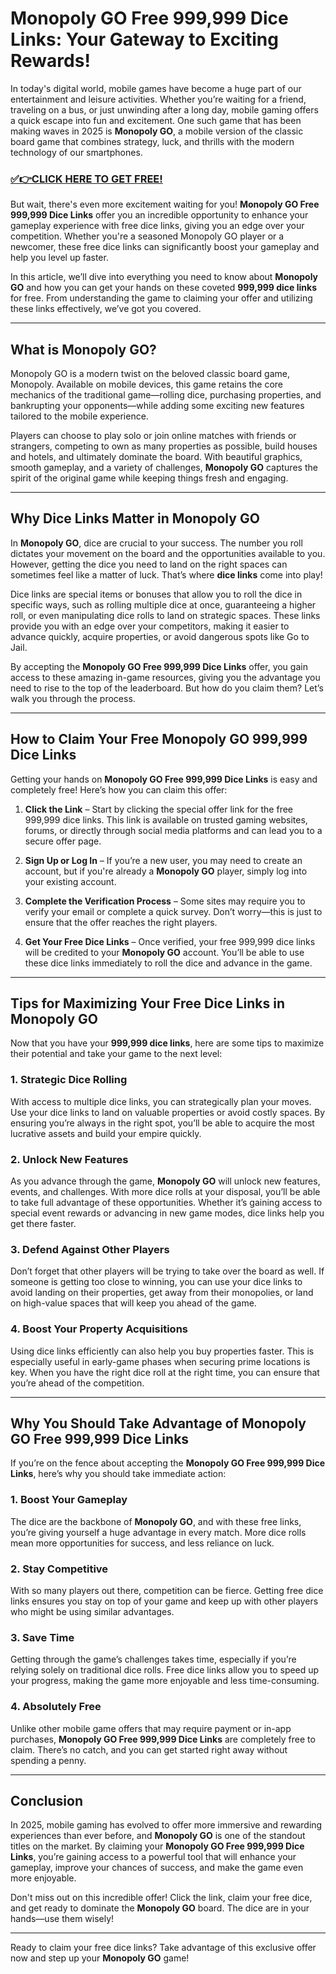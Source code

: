 # Monopoly GO Free 999,999 Dice Links: Your Gateway to Exciting Rewards!

In today's digital world, mobile games have become a huge part of our entertainment and leisure activities. Whether you’re waiting for a friend, traveling on a bus, or just unwinding after a long day, mobile gaming offers a quick escape into fun and excitement. One such game that has been making waves in 2025 is **Monopoly GO**, a mobile version of the classic board game that combines strategy, luck, and thrills with the modern technology of our smartphones.

### [✅👉CLICK HERE TO GET FREE!](https://freerewards.xyz/monopoly/go/)

But wait, there's even more excitement waiting for you! **Monopoly GO Free 999,999 Dice Links** offer you an incredible opportunity to enhance your gameplay experience with free dice links, giving you an edge over your competition. Whether you're a seasoned Monopoly GO player or a newcomer, these free dice links can significantly boost your gameplay and help you level up faster.

In this article, we’ll dive into everything you need to know about **Monopoly GO** and how you can get your hands on these coveted **999,999 dice links** for free. From understanding the game to claiming your offer and utilizing these links effectively, we’ve got you covered.

---

## What is Monopoly GO?

Monopoly GO is a modern twist on the beloved classic board game, Monopoly. Available on mobile devices, this game retains the core mechanics of the traditional game—rolling dice, purchasing properties, and bankrupting your opponents—while adding some exciting new features tailored to the mobile experience.

Players can choose to play solo or join online matches with friends or strangers, competing to own as many properties as possible, build houses and hotels, and ultimately dominate the board. With beautiful graphics, smooth gameplay, and a variety of challenges, **Monopoly GO** captures the spirit of the original game while keeping things fresh and engaging.

---

## Why Dice Links Matter in Monopoly GO

In **Monopoly GO**, dice are crucial to your success. The number you roll dictates your movement on the board and the opportunities available to you. However, getting the dice you need to land on the right spaces can sometimes feel like a matter of luck. That’s where **dice links** come into play!

Dice links are special items or bonuses that allow you to roll the dice in specific ways, such as rolling multiple dice at once, guaranteeing a higher roll, or even manipulating dice rolls to land on strategic spaces. These links provide you with an edge over your competitors, making it easier to advance quickly, acquire properties, or avoid dangerous spots like Go to Jail.

By accepting the **Monopoly GO Free 999,999 Dice Links** offer, you gain access to these amazing in-game resources, giving you the advantage you need to rise to the top of the leaderboard. But how do you claim them? Let’s walk you through the process.

---

## How to Claim Your Free Monopoly GO 999,999 Dice Links

Getting your hands on **Monopoly GO Free 999,999 Dice Links** is easy and completely free! Here’s how you can claim this offer:

1. **Click the Link** – Start by clicking the special offer link for the free 999,999 dice links. This link is available on trusted gaming websites, forums, or directly through social media platforms and can lead you to a secure offer page.

2. **Sign Up or Log In** – If you’re a new user, you may need to create an account, but if you're already a **Monopoly GO** player, simply log into your existing account.

3. **Complete the Verification Process** – Some sites may require you to verify your email or complete a quick survey. Don’t worry—this is just to ensure that the offer reaches the right players.

4. **Get Your Free Dice Links** – Once verified, your free 999,999 dice links will be credited to your **Monopoly GO** account. You’ll be able to use these dice links immediately to roll the dice and advance in the game.

---

## Tips for Maximizing Your Free Dice Links in Monopoly GO

Now that you have your **999,999 dice links**, here are some tips to maximize their potential and take your game to the next level:

### 1. **Strategic Dice Rolling**
With access to multiple dice links, you can strategically plan your moves. Use your dice links to land on valuable properties or avoid costly spaces. By ensuring you’re always in the right spot, you’ll be able to acquire the most lucrative assets and build your empire quickly.

### 2. **Unlock New Features**
As you advance through the game, **Monopoly GO** will unlock new features, events, and challenges. With more dice rolls at your disposal, you’ll be able to take full advantage of these opportunities. Whether it’s gaining access to special event rewards or advancing in new game modes, dice links help you get there faster.

### 3. **Defend Against Other Players**
Don’t forget that other players will be trying to take over the board as well. If someone is getting too close to winning, you can use your dice links to avoid landing on their properties, get away from their monopolies, or land on high-value spaces that will keep you ahead of the game.

### 4. **Boost Your Property Acquisitions**
Using dice links efficiently can also help you buy properties faster. This is especially useful in early-game phases when securing prime locations is key. When you have the right dice roll at the right time, you can ensure that you’re ahead of the competition.

---

## Why You Should Take Advantage of Monopoly GO Free 999,999 Dice Links

If you’re on the fence about accepting the **Monopoly GO Free 999,999 Dice Links**, here’s why you should take immediate action:

### 1. **Boost Your Gameplay**
The dice are the backbone of **Monopoly GO**, and with these free links, you’re giving yourself a huge advantage in every match. More dice rolls mean more opportunities for success, and less reliance on luck.

### 2. **Stay Competitive**
With so many players out there, competition can be fierce. Getting free dice links ensures you stay on top of your game and keep up with other players who might be using similar advantages.

### 3. **Save Time**
Getting through the game’s challenges takes time, especially if you’re relying solely on traditional dice rolls. Free dice links allow you to speed up your progress, making the game more enjoyable and less time-consuming.

### 4. **Absolutely Free**
Unlike other mobile game offers that may require payment or in-app purchases, **Monopoly GO Free 999,999 Dice Links** are completely free to claim. There’s no catch, and you can get started right away without spending a penny.

---

## Conclusion

In 2025, mobile gaming has evolved to offer more immersive and rewarding experiences than ever before, and **Monopoly GO** is one of the standout titles on the market. By claiming your **Monopoly GO Free 999,999 Dice Links**, you’re gaining access to a powerful tool that will enhance your gameplay, improve your chances of success, and make the game even more enjoyable.

Don't miss out on this incredible offer! Click the link, claim your free dice, and get ready to dominate the **Monopoly GO** board. The dice are in your hands—use them wisely!

---

Ready to claim your free dice links? Take advantage of this exclusive offer now and step up your **Monopoly GO** game!
